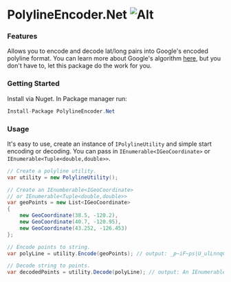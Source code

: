 # PolylineEncoder.Net ![Alt](https://ci.appveyor.com/api/projects/status/github/alexframe/polylineencoder.net?branch=master&svg=true&retina=true "Build status")

### Features
Allows you to encode and decode lat/long pairs into Google's encoded polyline format. You can learn more about Google's algorithm [here][1], but you don't have to, let this package do the work for you.

### Getting Started
Install via Nuget. In Package manager run:

````csharp
Install-Package PolylineEncoder.Net
````

### Usage
It's easy to use, create an instance of `IPolylineUtility` and simple start encoding or decoding. You can pass in `IEnumerable<IGeoCoordinate>` or `IEnumerable<Tuple<double,double>>`.

```csharp
// Create a polyline utility.
var utility = new PolylineUtility();

// Create an IEnumberable<IGeoCoordinate>
// or IEnumerable<Tuple<double,double>>
var geoPoints = new List<IGeoCoordinate>
{
    new GeoCoordinate(38.5, -120.2),
    new GeoCoordinate(40.7, -120.95),
    new GeoCoordinate(43.252, -126.453)
};

// Encode points to string.
var polyLine = utility.Encode(geoPoints); // output: _p~iF~ps|U_ulLnnqC_mqNvxq`@

// Decode string to points.
var decodedPoints = utility.Decode(polyLine); // output: An IEnumerable<IGeoCoorindate> equal to geoPoints.
```

  [1]: https://developers.google.com/maps/documentation/utilities/polylinealgorithm
